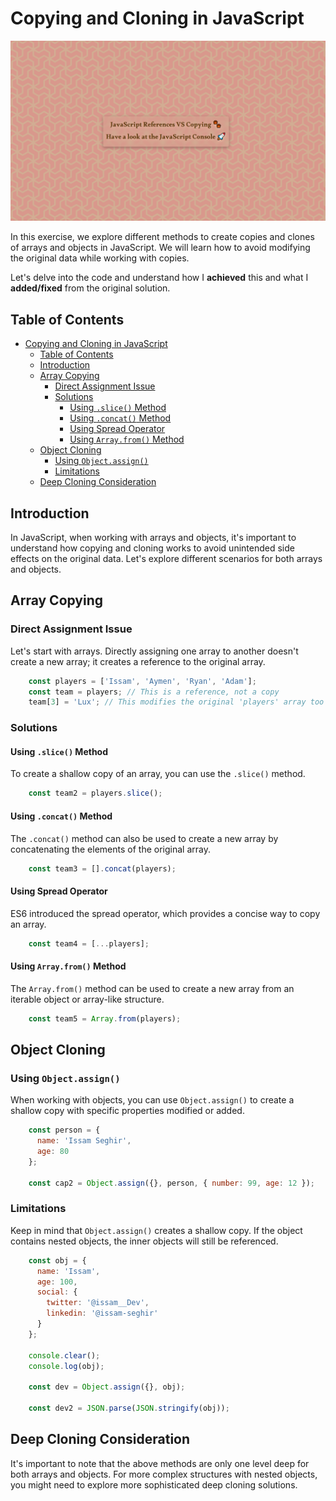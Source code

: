 # Copying and Cloning in JavaScript

![gif](assets/image/background.png)

In this exercise, we explore different methods to create copies and clones of arrays and objects in JavaScript. We will learn how to avoid modifying the original data while working with copies.

Let's delve into the code and understand how I **achieved** this and what I **added/fixed** from the original solution.

## Table of Contents

- [Copying and Cloning in JavaScript](#copying-and-cloning-in-javascript)
  - [Table of Contents](#table-of-contents)
  - [Introduction](#introduction)
  - [Array Copying](#array-copying)
    - [Direct Assignment Issue](#direct-assignment-issue)
    - [Solutions](#solutions)
      - [Using `.slice()` Method](#using-slice-method)
      - [Using `.concat()` Method](#using-concat-method)
      - [Using Spread Operator](#using-spread-operator)
      - [Using `Array.from()` Method](#using-arrayfrom-method)
  - [Object Cloning](#object-cloning)
    - [Using `Object.assign()`](#using-objectassign)
    - [Limitations](#limitations)
  - [Deep Cloning Consideration](#deep-cloning-consideration)

## Introduction

In JavaScript, when working with arrays and objects, it's important to understand how copying and cloning works to avoid unintended side effects on the original data. Let's explore different scenarios for both arrays and objects.

## Array Copying

### Direct Assignment Issue

Let's start with arrays. Directly assigning one array to another doesn't create a new array; it creates a reference to the original array.

```javascript
    const players = ['Issam', 'Aymen', 'Ryan', 'Adam'];
    const team = players; // This is a reference, not a copy
    team[3] = 'Lux'; // This modifies the original 'players' array too
```

### Solutions

#### Using `.slice()` Method

To create a shallow copy of an array, you can use the `.slice()` method.

```javascript
    const team2 = players.slice();
```

#### Using `.concat()` Method

The `.concat()` method can also be used to create a new array by concatenating the elements of the original array.

```javascript
    const team3 = [].concat(players);
```

#### Using Spread Operator

ES6 introduced the spread operator, which provides a concise way to copy an array.

```javascript
    const team4 = [...players];
```

#### Using `Array.from()` Method

The `Array.from()` method can be used to create a new array from an iterable object or array-like structure.

```javascript
    const team5 = Array.from(players);
```

## Object Cloning

### Using `Object.assign()`

When working with objects, you can use `Object.assign()` to create a shallow copy with specific properties modified or added.

```javascript
    const person = {
      name: 'Issam Seghir',
      age: 80
    };

    const cap2 = Object.assign({}, person, { number: 99, age: 12 });
```

### Limitations

Keep in mind that `Object.assign()` creates a shallow copy. If the object contains nested objects, the inner objects will still be referenced.

```js
    const obj = {
      name: 'Issam',
      age: 100,
      social: {
        twitter: '@issam__Dev',
        linkedin: '@issam-seghir'
      }
    };

    console.clear();
    console.log(obj);

    const dev = Object.assign({}, obj);

    const dev2 = JSON.parse(JSON.stringify(obj));

```

## Deep Cloning Consideration

It's important to note that the above methods are only one level deep for both arrays and objects. For more complex structures with nested objects, you might need to explore more sophisticated deep cloning solutions.
